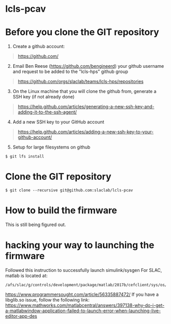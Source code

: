 # lcls-pcav

# Before you clone the GIT repository

1) Create a github account:
> https://github.com/

2) Email Ben Reese (https://github.com/bengineerd) your github username and request to be added to the "lcls-hps" github group
> https://github.com/orgs/slaclab/teams/lcls-hps/repositories

3) On the Linux machine that you will clone the github from, generate a SSH key (if not already done)
> https://help.github.com/articles/generating-a-new-ssh-key-and-adding-it-to-the-ssh-agent/

4) Add a new SSH key to your GitHub account
> https://help.github.com/articles/adding-a-new-ssh-key-to-your-github-account/

5) Setup for large filesystems on github

```
$ git lfs install
```

# Clone the GIT repository

```
$ git clone --recursive git@github.com:slaclab/lcls-pcav
```

# How to build the firmware
This is still being figured out.

# hacking your way to launching the firmware
Followed this instruction to successfully launch simulink/sysgen 
For SLAC, matlab is located at: 
```
/afs/slac/g/controls/development/package/matlab/2017b/cefclient/sys/os/glnxa64
```
https://www.programmersought.com/article/56335887472/
If you have a libglib.so issue, follow the following link:
https://www.mathworks.com/matlabcentral/answers/397138-why-do-i-get-a-matlabwindow-application-failed-to-launch-error-when-launching-live-editor-app-des
